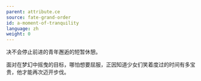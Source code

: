 ```yaml
---
parent: attribute.ce
source: fate-grand-order
id: a-moment-of-tranquility
language: zh
weight: 0
---
```


决不会停止前进的青年邂逅的短暂休憩。

面对在梦幻中摇曳的目标，哪怕想要屈服，正因知道少女们笑着度过的时间有多宝贵，他才能再次迈开步伐。
